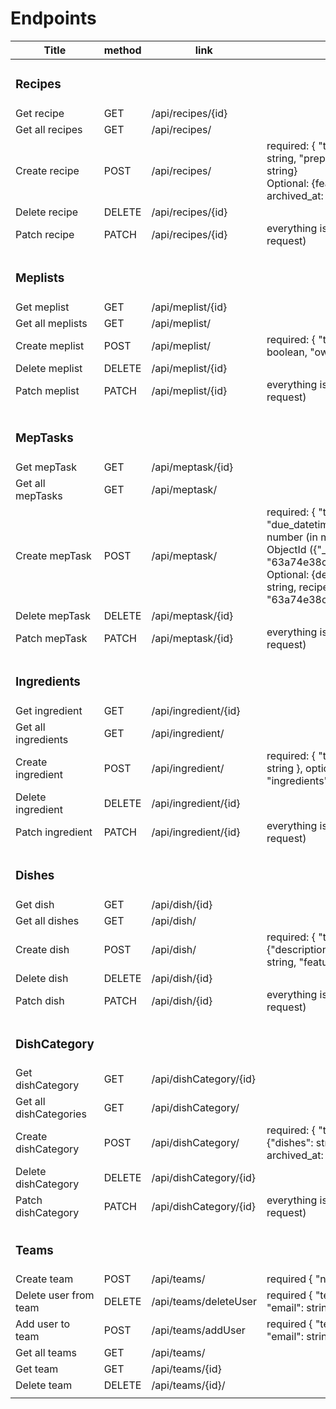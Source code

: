 # Endpoints

| Title                  | method | link                   | body                                                                                                                                                                                                                                              |
|------------------------|--------|------------------------|---------------------------------------------------------------------------------------------------------------------------------------------------------------------------------------------------------------------------------------------------|
| <h3> Recipes           |        |                        |                                                                                                                                                                                                                                                   |
| Get recipe             | GET    | /api/recipes/{id}      |                                                                                                                                                                                                                                                   |
| Get all recipes        | GET    | /api/recipes/          |                                                                                                                                                                                                                                                   |
| Create recipe          | POST   | /api/recipes/          | required: { "title": string, "volume": string, "preparation": string, "unit": string}<br/> Optional: {feature: string, archived_at: Date, deleted_at: Date}                                                                                       |
| Delete recipe          | DELETE | /api/recipes/{id}      |                                                                                                                                                                                                                                                   |
| Patch  recipe          | PATCH  | /api/recipes/{id}      | everything is optional (check create request)                                                                                                                                                                                                     |
|                        |        |                        |                                                                                                                                                                                                                                                   |
 | <h3> Meplists          |        |                        |                                                                                                                                                                                                                                                   | 
| Get meplist            | GET    | /api/meplist/{id}      |                                                                                                                                                                                                                                                   |
| Get all meplists       | GET    | /api/meplist/          |                                                                                                                                                                                                                                                   |
| Create meplist         | POST   | /api/meplist/          | required: { "title": string, "active": boolean, "owner_id": string (user id)                                                                                                                                                                      |
| Delete meplist         | DELETE | /api/meplist/{id}      |                                                                                                                                                                                                                                                   |
| Patch  meplist         | PATCH  | /api/meplist/{id}      | everything is optional (check create request)                                                                                                                                                                                                     | 
|                        |        |                        |                                                                                                                                                                                                                                                   |
|                        |        |                        |                                                                                                                                                                                                                                                   |
 | <h3> MepTasks          |        |                        |                                                                                                                                                                                                                                                   |                                                                                                                                                                    
| Get mepTask            | GET    | /api/meptask/{id}      |                                                                                                                                                                                                                                                   |
| Get all mepTasks       | GET    | /api/meptask/          |                                                                                                                                                                                                                                                   |
| Create mepTask         | POST   | /api/meptask/          | required: { "title": string, "due_datetime": Date, "duration": number (in minutes), mepList_id: ObjectId ({"_id": "63a74e38c19d3604d7145baa"})} Optional: {description: string, status: string, recipe_id: ({"_id": "63a74e38c19d3604d7145baa"})} |
| Delete mepTask         | DELETE | /api/meptask/{id}      |                                                                                                                                                                                                                                                   |
| Patch  mepTask         | PATCH  | /api/meptask/{id}      | everything is optional (check create request)                                                                                                                                                                                                     |
|                        |        |                        |                                                                                                                                                                                                                                                   |
| <h3> Ingredients       |        |                        |                                                                                                                                                                                                                                                   |                                                         
| Get ingredient         | GET    | /api/ingredient/{id}   |                                                                                                                                                                                                                                                   |
| Get all ingredients    | GET    | /api/ingredient/       |                                                                                                                                                                                                                                                   |
| Create ingredient      | POST   | /api/ingredient/       | required: { "title": string, "unit": string }, optional: {"allergy": string, "ingredients": string[]}                                                                                                                                             |
| Delete ingredient      | DELETE | /api/ingredient/{id}   |                                                                                                                                                                                                                                                   |
| Patch  ingredient      | PATCH  | /api/ingredient/{id}   | everything is optional (check create request)                                                                                                                                                                                                     |                                                                                                                                                                                                                                                   
|                        |        |                        |                                                                                                                                                                                                                                                   |
| <h3> Dishes            |        |                        |                                                                                                                                                                                                                                                   |
| Get dish               | GET    | /api/dish/{id}         |                                                                                                                                                                                                                                                   |
| Get all dishes         | GET    | /api/dish/             |                                                                                                                                                                                                                                                   |
| Create dish            | POST   | /api/dish/             | required: { "title": string }, optional: {"description": string, "image": string, "feature": string}                                                                                                                                              |
| Delete dish            | DELETE | /api/dish/{id}         |                                                                                                                                                                                                                                                   |
| Patch  dish            | PATCH  | /api/dish/{id}         | everything is optional (check create request)                                                                                                                                                                                                     |
|                        |        |                        |                                                                                                                                                                                                                                                   |
| <h3> DishCategory      |        |                        |                                                                                                                                                                                                                                                   |
| Get dishCategory       | GET    | /api/dishCategory/{id} |                                                                                                                                                                                                                                                   |
| Get all dishCategories | GET    | /api/dishCategory/     |                                                                                                                                                                                                                                                   |
| Create dishCategory    | POST   | /api/dishCategory/     | required: { "title": string }, optional: {"dishes": string[], deleted_at: Date, archived_at: Date }                                                                                                                                               |
| Delete dishCategory    | DELETE | /api/dishCategory/{id} |                                                                                                                                                                                                                                                   |
| Patch  dishCategory    | PATCH  | /api/dishCategory/{id} | everything is optional (check create request)                                                                                                                                                                                                     |        |                      |                                                                                                                                                                                                                                                   |
|                        |        |                        |                                                                                                                                                                                                                                                   |
| <h3> Teams             |        |                        |                                                                                                                                                                                                                                                   |
| Create team            | POST   | /api/teams/            | required { "name": string }                                                                                                                                                                                                                       |
| Delete user from team       | DELETE   | /api/teams/deleteUser     | required { "teamName": string, "email": string }                                                    
| Add user to team       | POST   | /api/teams/addUser     | required { "teamName": string, "email": string }                                                                                                                                                                                                  |
| Get all teams          | GET    | /api/teams/            |                                                                                      
| Get team              | GET    | /api/teams/{id}          |                                                                                          
| Delete team           | DELETE | /api/teams/{id}/         |                                                                                |                                                                                                                                                                                                                                              
|                        |        |                        |                                                                                                                                                                                                                                                   |
